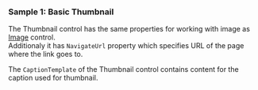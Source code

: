 ### Sample 1: Basic Thumbnail

The Thumbnail control has the same properties for working with image as [Image](../docs/controls/bootstrap/Image)  control.  
Additionaly it has `NavigateUrl` property which specifies URL of the page where the link goes to.

The `CaptionTemplate` of the Thumbnail control contains content for the caption used for thumbnail.
